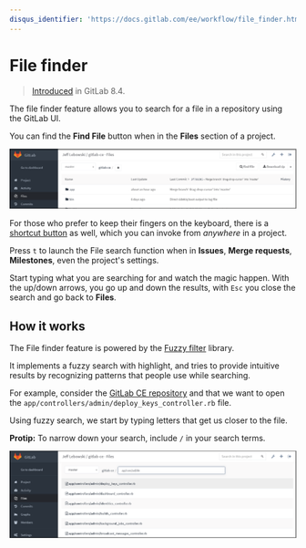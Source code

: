 ```yaml
---
disqus_identifier: 'https://docs.gitlab.com/ee/workflow/file_finder.html'
---
```


# File finder

> [Introduced][gh-9889] in GitLab 8.4.

The file finder feature allows you to search for a file in a repository using the
GitLab UI.

You can find the **Find File** button when in the **Files** section of a
project.

![Find file button](img/file_finder_find_button.png)

For those who prefer to keep their fingers on the keyboard, there is a
[shortcut button](../../../workflow/shortcuts.md) as well, which you can invoke from _anywhere_
in a project.

Press `t` to launch the File search function when in **Issues**,
**Merge requests**, **Milestones**, even the project's settings.

Start typing what you are searching for and watch the magic happen. With the
up/down arrows, you go up and down the results, with `Esc` you close the search
and go back to **Files**.

## How it works

The File finder feature is powered by the [Fuzzy filter](https://github.com/jeancroy/fuzz-aldrin-plus) library.

It implements a fuzzy search with highlight, and tries to provide intuitive
results by recognizing patterns that people use while searching.

For example, consider the [GitLab CE repository][ce] and that we want to open
the `app/controllers/admin/deploy_keys_controller.rb` file.

Using fuzzy search, we start by typing letters that get us closer to the file.

**Protip:** To narrow down your search, include `/` in your search terms.

![Find file button](img/file_finder_find_file.png)

[gh-9889]: https://github.com/gitlabhq/gitlabhq/pull/9889 "File finder pull request"
[ce]: https://gitlab.com/gitlab-org/gitlab-foss/tree/master "GitLab CE repository"
